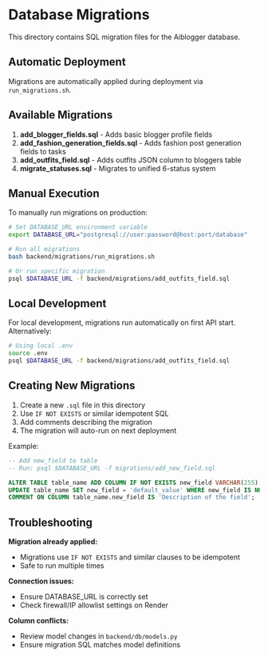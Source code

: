 # Database Migrations

This directory contains SQL migration files for the Aiblogger database.

## Automatic Deployment

Migrations are automatically applied during deployment via `run_migrations.sh`.

## Available Migrations

1. **add_blogger_fields.sql** - Adds basic blogger profile fields
2. **add_fashion_generation_fields.sql** - Adds fashion post generation fields to tasks
3. **add_outfits_field.sql** - Adds outfits JSON column to bloggers table
4. **migrate_statuses.sql** - Migrates to unified 6-status system

## Manual Execution

To manually run migrations on production:

```bash
# Set DATABASE_URL environment variable
export DATABASE_URL="postgresql://user:password@host:port/database"

# Run all migrations
bash backend/migrations/run_migrations.sh

# Or run specific migration
psql $DATABASE_URL -f backend/migrations/add_outfits_field.sql
```

## Local Development

For local development, migrations run automatically on first API start. Alternatively:

```bash
# Using local .env
source .env
psql $DATABASE_URL -f backend/migrations/add_outfits_field.sql
```

## Creating New Migrations

1. Create a new `.sql` file in this directory
2. Use `IF NOT EXISTS` or similar idempotent SQL
3. Add comments describing the migration
4. The migration will auto-run on next deployment

Example:

```sql
-- Add new_field to table
-- Run: psql $DATABASE_URL -f migrations/add_new_field.sql

ALTER TABLE table_name ADD COLUMN IF NOT EXISTS new_field VARCHAR(255);
UPDATE table_name SET new_field = 'default_value' WHERE new_field IS NULL;
COMMENT ON COLUMN table_name.new_field IS 'Description of the field';
```

## Troubleshooting

**Migration already applied:**
- Migrations use `IF NOT EXISTS` and similar clauses to be idempotent
- Safe to run multiple times

**Connection issues:**
- Ensure DATABASE_URL is correctly set
- Check firewall/IP allowlist settings on Render

**Column conflicts:**
- Review model changes in `backend/db/models.py`
- Ensure migration SQL matches model definitions
